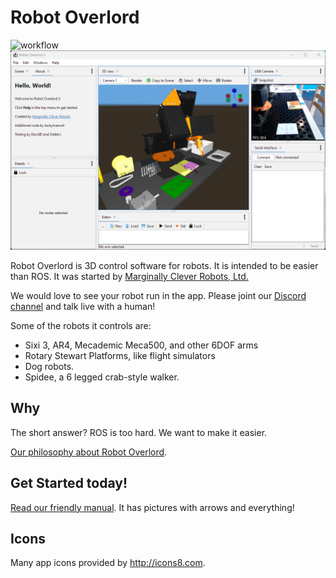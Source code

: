 # Robot Overlord
![workflow](https://github.com/MarginallyClever/Robot-Overlord-App/actions/workflows/main.yml/badge.svg)
![Preview image](Screenshot.png)

Robot Overlord is 3D control software for robots.  It is intended to be easier than ROS.  It was started by [Marginally Clever Robots, Ltd.](http://www.marginallyclever.com/)

We would love to see your robot run in the app.  Please joint our [Discord channel](https://discord.gg/Q5TZFmB) and talk live with a human!  

Some of the robots it controls are:

- Sixi 3, AR4, Mecademic Meca500, and other 6DOF arms
- Rotary Stewart Platforms, like flight simulators
- Dog robots.
- Spidee, a 6 legged crab-style walker.

## Why

The short answer?  ROS is too hard.  We want to make it easier.

[Our philosophy about Robot Overlord](https://github.com/MarginallyClever/Robot-Overlord-App/wiki/Why-Robot-Overlord%3F).

## Get Started today!

[Read our friendly manual](https://mcr.dozuki.com/c/Robot_Overlord_3).  It has pictures with arrows and everything!

## Icons

Many app icons provided by http://icons8.com.